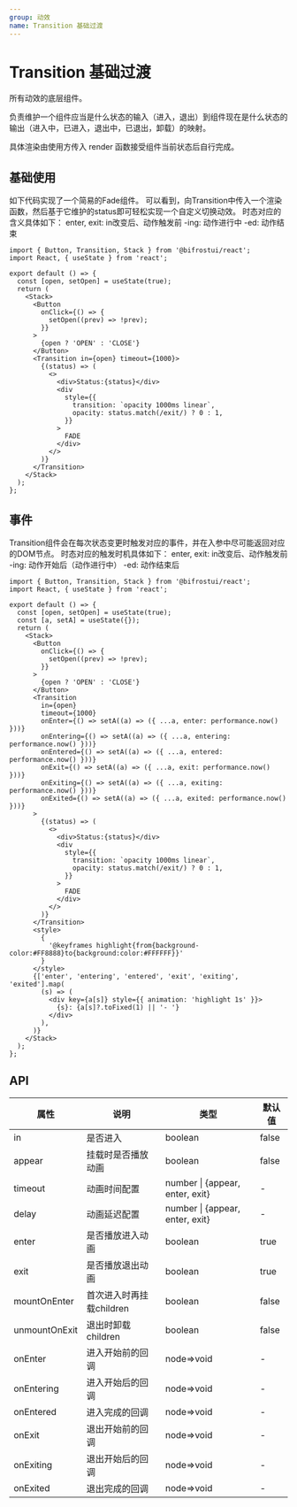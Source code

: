 ```yaml
---
group: 动效
name: Transition 基础过渡
---
```


# Transition 基础过渡

所有动效的底层组件。

负责维护一个组件应当是什么状态的输入（进入，退出）到组件现在是什么状态的输出（进入中，已进入，退出中，已退出，卸载）的映射。

具体渲染由使用方传入 render 函数接受组件当前状态后自行完成。

## 基础使用

如下代码实现了一个简易的Fade组件。
可以看到，向Transition中传入一个渲染函数，然后基于它维护的status即可轻松实现一个自定义切换动效。
时态对应的含义具体如下：
enter, exit: in改变后、动作触发前
-ing: 动作进行中
-ed: 动作结束

```tsx
import { Button, Transition, Stack } from '@bifrostui/react';
import React, { useState } from 'react';

export default () => {
  const [open, setOpen] = useState(true);
  return (
    <Stack>
      <Button
        onClick={() => {
          setOpen((prev) => !prev);
        }}
      >
        {open ? 'OPEN' : 'CLOSE'}
      </Button>
      <Transition in={open} timeout={1000}>
        {(status) => (
          <>
            <div>Status:{status}</div>
            <div
              style={{
                transition: `opacity 1000ms linear`,
                opacity: status.match(/exit/) ? 0 : 1,
              }}
            >
              FADE
            </div>
          </>
        )}
      </Transition>
    </Stack>
  );
};
```

## 事件

Transition组件会在每次状态变更时触发对应的事件，并在入参中尽可能返回对应的DOM节点。
时态对应的触发时机具体如下：
enter, exit: in改变后、动作触发前
-ing: 动作开始后（动作进行中）
-ed: 动作结束后

```tsx
import { Button, Transition, Stack } from '@bifrostui/react';
import React, { useState } from 'react';

export default () => {
  const [open, setOpen] = useState(true);
  const [a, setA] = useState({});
  return (
    <Stack>
      <Button
        onClick={() => {
          setOpen((prev) => !prev);
        }}
      >
        {open ? 'OPEN' : 'CLOSE'}
      </Button>
      <Transition
        in={open}
        timeout={1000}
        onEnter={() => setA((a) => ({ ...a, enter: performance.now() }))}
        onEntering={() => setA((a) => ({ ...a, entering: performance.now() }))}
        onEntered={() => setA((a) => ({ ...a, entered: performance.now() }))}
        onExit={() => setA((a) => ({ ...a, exit: performance.now() }))}
        onExiting={() => setA((a) => ({ ...a, exiting: performance.now() }))}
        onExited={() => setA((a) => ({ ...a, exited: performance.now() }))}
      >
        {(status) => (
          <>
            <div>Status:{status}</div>
            <div
              style={{
                transition: `opacity 1000ms linear`,
                opacity: status.match(/exit/) ? 0 : 1,
              }}
            >
              FADE
            </div>
          </>
        )}
      </Transition>
      <style>
        {
          '@keyframes highlight{from{background-color:#FF8888}to{background:color:#FFFFFF}}'
        }
      </style>
      {['enter', 'entering', 'entered', 'exit', 'exiting', 'exited'].map(
        (s) => (
          <div key={a[s]} style={{ animation: 'highlight 1s' }}>
            {s}: {a[s]?.toFixed(1) || '- '}
          </div>
        ),
      )}
    </Stack>
  );
};
```

## API

| 属性          | 说明                     | 类型                            | 默认值 |
| ------------- | ------------------------ | ------------------------------- | ------ |
| in            | 是否进入                 | boolean                         | false  |
| appear        | 挂载时是否播放动画       | boolean                         | false  |
| timeout       | 动画时间配置             | number \| {appear, enter, exit} | -      |
| delay         | 动画延迟配置             | number \| {appear, enter, exit} | -      |
| enter         | 是否播放进入动画         | boolean                         | true   |
| exit          | 是否播放退出动画         | boolean                         | true   |
| mountOnEnter  | 首次进入时再挂载children | boolean                         | false  |
| unmountOnExit | 退出时卸载children       | boolean                         | false  |
| onEnter       | 进入开始前的回调         | node=>void                      | -      |
| onEntering    | 进入开始后的回调         | node=>void                      | -      |
| onEntered     | 进入完成的回调           | node=>void                      | -      |
| onExit        | 退出开始前的回调         | node=>void                      | -      |
| onExiting     | 退出开始后的回调         | node=>void                      | -      |
| onExited      | 退出完成的回调           | node=>void                      | -      |
